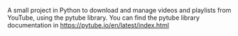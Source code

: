 A small project in Python to download and manage videos and playlists from YouTube, using the pytube library.
You can find the pytube library documentation in https://pytube.io/en/latest/index.html
